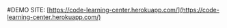 
#DEMO SITE: [https://code-learning-center.herokuapp.com/](https://code-learning-center.herokuapp.com/)
